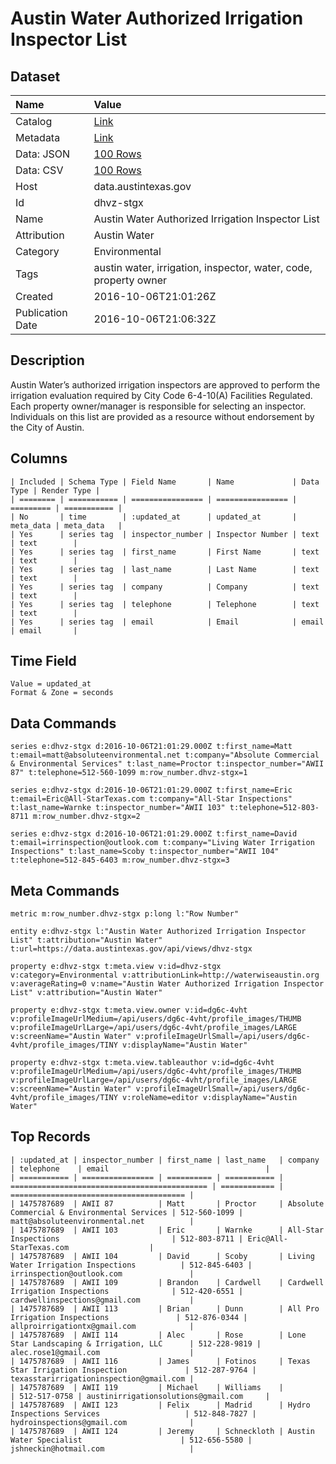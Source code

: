 # Austin Water Authorized Irrigation Inspector List

## Dataset

| Name | Value |
| :--- | :---- |
| Catalog | [Link](https://catalog.data.gov/dataset/austin-water-authorized-irrigation-inspector-list) |
| Metadata | [Link](https://data.austintexas.gov/api/views/dhvz-stgx) |
| Data: JSON | [100 Rows](https://data.austintexas.gov/api/views/dhvz-stgx/rows.json?max_rows=100) |
| Data: CSV | [100 Rows](https://data.austintexas.gov/api/views/dhvz-stgx/rows.csv?max_rows=100) |
| Host | data.austintexas.gov |
| Id | dhvz-stgx |
| Name | Austin Water Authorized Irrigation Inspector List |
| Attribution | Austin Water |
| Category | Environmental |
| Tags | austin water, irrigation, inspector, water, code, property owner |
| Created | 2016-10-06T21:01:26Z |
| Publication Date | 2016-10-06T21:06:32Z |

## Description

Austin Water’s authorized irrigation inspectors are approved to perform the irrigation evaluation required by City Code 6-4-10(A) Facilities Regulated. Each property owner/manager is responsible for selecting an inspector. Individuals on this list are provided as a resource without endorsement by the City of Austin.

## Columns

```ls
| Included | Schema Type | Field Name       | Name             | Data Type | Render Type |
| ======== | =========== | ================ | ================ | ========= | =========== |
| No       | time        | :updated_at      | updated_at       | meta_data | meta_data   |
| Yes      | series tag  | inspector_number | Inspector Number | text      | text        |
| Yes      | series tag  | first_name       | First Name       | text      | text        |
| Yes      | series tag  | last_name        | Last Name        | text      | text        |
| Yes      | series tag  | company          | Company          | text      | text        |
| Yes      | series tag  | telephone        | Telephone        | text      | text        |
| Yes      | series tag  | email            | Email            | email     | email       |
```

## Time Field

```ls
Value = updated_at
Format & Zone = seconds
```

## Data Commands

```ls
series e:dhvz-stgx d:2016-10-06T21:01:29.000Z t:first_name=Matt t:email=matt@absoluteenvironmental.net t:company="Absolute Commercial & Environmental Services" t:last_name=Proctor t:inspector_number="AWII 87" t:telephone=512-560-1099 m:row_number.dhvz-stgx=1

series e:dhvz-stgx d:2016-10-06T21:01:29.000Z t:first_name=Eric t:email=Eric@All-StarTexas.com t:company="All-Star Inspections" t:last_name=Warnke t:inspector_number="AWII 103" t:telephone=512-803-8711 m:row_number.dhvz-stgx=2

series e:dhvz-stgx d:2016-10-06T21:01:29.000Z t:first_name=David t:email=irrinspection@outlook.com t:company="Living Water Irrigation Inspections" t:last_name=Scoby t:inspector_number="AWII 104" t:telephone=512-845-6403 m:row_number.dhvz-stgx=3
```

## Meta Commands

```ls
metric m:row_number.dhvz-stgx p:long l:"Row Number"

entity e:dhvz-stgx l:"Austin Water Authorized Irrigation Inspector List" t:attribution="Austin Water" t:url=https://data.austintexas.gov/api/views/dhvz-stgx

property e:dhvz-stgx t:meta.view v:id=dhvz-stgx v:category=Environmental v:attributionLink=http://waterwiseaustin.org v:averageRating=0 v:name="Austin Water Authorized Irrigation Inspector List" v:attribution="Austin Water"

property e:dhvz-stgx t:meta.view.owner v:id=dg6c-4vht v:profileImageUrlMedium=/api/users/dg6c-4vht/profile_images/THUMB v:profileImageUrlLarge=/api/users/dg6c-4vht/profile_images/LARGE v:screenName="Austin Water" v:profileImageUrlSmall=/api/users/dg6c-4vht/profile_images/TINY v:displayName="Austin Water"

property e:dhvz-stgx t:meta.view.tableauthor v:id=dg6c-4vht v:profileImageUrlMedium=/api/users/dg6c-4vht/profile_images/THUMB v:profileImageUrlLarge=/api/users/dg6c-4vht/profile_images/LARGE v:screenName="Austin Water" v:profileImageUrlSmall=/api/users/dg6c-4vht/profile_images/TINY v:roleName=editor v:displayName="Austin Water"
```

## Top Records

```ls
| :updated_at | inspector_number | first_name | last_name   | company                                      | telephone    | email                                   | 
| =========== | ================ | ========== | =========== | ============================================ | ============ | ======================================= | 
| 1475787689  | AWII 87          | Matt       | Proctor     | Absolute Commercial & Environmental Services | 512-560-1099 | matt@absoluteenvironmental.net          | 
| 1475787689  | AWII 103         | Eric       | Warnke      | All-Star Inspections                         | 512-803-8711 | Eric@All-StarTexas.com                  | 
| 1475787689  | AWII 104         | David      | Scoby       | Living Water Irrigation Inspections          | 512-845-6403 | irrinspection@outlook.com               | 
| 1475787689  | AWII 109         | Brandon    | Cardwell    | Cardwell Irrigation Inspections              | 512-420-6551 | cardwellinspections@gmail.com           | 
| 1475787689  | AWII 113         | Brian      | Dunn        | All Pro Irrigation Inspections               | 512-876-0344 | allproirrigationtx@gmail.com            | 
| 1475787689  | AWII 114         | Alec       | Rose        | Lone Star Landscaping & Irrigation, LLC      | 512-228-9819 | alec.rose1@gmail.com                    | 
| 1475787689  | AWII 116         | James      | Fotinos     | Texas Star Irrigation Inspection             | 512-287-9764 | texasstarirrigationinspection@gmail.com | 
| 1475787689  | AWII 119         | Michael    | Williams    |                                              | 512-517-0758 | austinirrigationsolutions@gmail.com     | 
| 1475787689  | AWII 123         | Felix      | Madrid      | Hydro Inspections Services                   | 512-848-7827 | hydroinspections@gmail.com              | 
| 1475787689  | AWII 124         | Jeremy     | Schneckloth | Austin Water Specialist                      | 512-656-5580 | jshneckin@hotmail.com                   | 
```